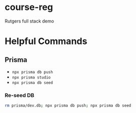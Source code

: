 # course-reg

Rutgers full stack demo

# Helpful Commands

## Prisma

-   `npx prisma db push`
-   `npx prisma studio`
-   `npx prisma db seed`

### Re-seed DB

```bash
rm prisma/dev.db; npx prisma db push; npx prisma db seed
```

